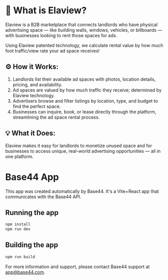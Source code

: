 # 📌 What is Elaview?

 Elaview is a B2B marketplace that connects landlords who have physical advertising space — like building walls, windows, vehicles, or billboards — with businesses looking to rent those spaces for ads.
 
 Using Elaview patented technology, we calculate rental value by how much foot traffic/view rate your ad space receives!

## :gear: How it Works:

1. Landlords list their available ad spaces with photos, location details, pricing, and availability.
2. Ad spaces are valued by how much traffic they receive; determined by Elaview technology.
3. Advertisers browse and filter listings by location, type, and budget to find the perfect space.
4. Businesses can inquire, book, or lease directly through the platform, streamlining the ad space rental process.


## :bulb: What it Does:
Elaview makes it easy for landlords to monetize unused space and for businesses to access unique, real-world advertising opportunities — all in one platform.


# Base44 App


This app was created automatically by Base44.
It's a Vite+React app that communicates with the Base44 API.

## Running the app

```bash
npm install
npm run dev
```

## Building the app

```bash
npm run build
```

For more information and support, please contact Base44 support at app@base44.com.